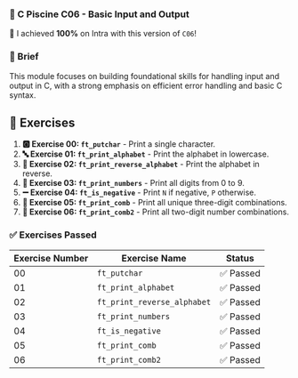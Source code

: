 
### **🚀 C Piscine C06 - Basic Input and Output**

🌟 I achieved **100%** on Intra with this version of `C06`!

### 📘 Brief

This module focuses on building foundational skills for handling input and output in C, with a strong emphasis on efficient error handling and basic C syntax.

## 📝 Exercises

1. **🅾️ Exercise 00: `ft_putchar`** - Print a single character.
2. **🔤 Exercise 01: `ft_print_alphabet`** - Print the alphabet in lowercase.
3. **🔄 Exercise 02: `ft_print_reverse_alphabet`** - Print the alphabet in reverse.
4. **🔢 Exercise 03: `ft_print_numbers`** - Print all digits from 0 to 9.
5. **➖ Exercise 04: `ft_is_negative`** - Print `N` if negative, `P` otherwise.
6. **🔢 Exercise 05: `ft_print_comb`** - Print all unique three-digit combinations.
7. **🔢 Exercise 06: `ft_print_comb2`** - Print all two-digit number combinations.

### ✅ **Exercises Passed**

| **Exercise Number** | **Exercise Name**                       | **Status**    |
|---------------------|-----------------------------------------|---------------|
| 00                  | `ft_putchar`                            | ✅ Passed     |
| 01                  | `ft_print_alphabet`                     | ✅ Passed     |
| 02                  | `ft_print_reverse_alphabet`            | ✅ Passed     |
| 03                  | `ft_print_numbers`                     | ✅ Passed     |
| 04                  | `ft_is_negative`                        | ✅ Passed     |
| 05                  | `ft_print_comb`                         | ✅ Passed     |
| 06                  | `ft_print_comb2`                        | ✅ Passed     |

